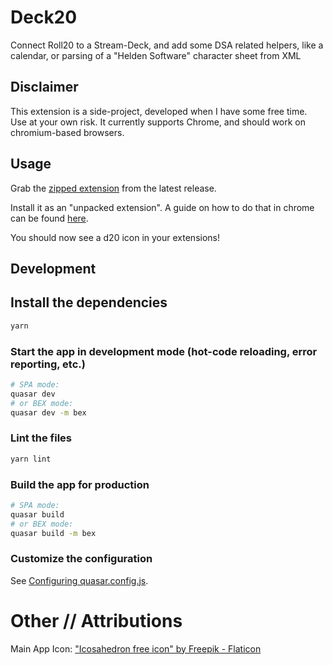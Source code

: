 # Deck20

Connect Roll20 to a Stream-Deck, and add some DSA related helpers, like a calendar, or parsing of a "Helden Software" character sheet from XML

## Disclaimer

This extension is a side-project, developed when I have some free time. Use at your own risk. It currently supports Chrome, and should work on chromium-based browsers.

## Usage

Grab the [zipped extension](https://github.com/Sirs0ri/deck20/releases/download/latest/Packaged.deck20.zip) from the latest release.

Install it as an "unpacked extension". A guide on how to do that in chrome can be found [here](https://developer.chrome.com/docs/extensions/mv3/getstarted/development-basics/#load-unpacked).

You should now see a d20 icon in your extensions!

## Development

## Install the dependencies
```bash
yarn
```

### Start the app in development mode (hot-code reloading, error reporting, etc.)
```bash
# SPA mode:
quasar dev
# or BEX mode:
quasar dev -m bex
```


### Lint the files
```bash
yarn lint
```



### Build the app for production
```bash
# SPA mode:
quasar build
# or BEX mode:
quasar build -m bex
```

### Customize the configuration
See [Configuring quasar.config.js](https://v2.quasar.dev/quasar-cli-vite/quasar-config-js).

# Other // Attributions

Main App Icon: ["Icosahedron free icon" by Freepik - Flaticon](https://www.flaticon.com/free-icon/icosahedron_6181197)

